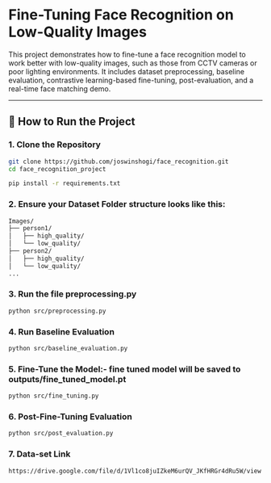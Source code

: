 # Fine-Tuning Face Recognition on Low-Quality Images

This project demonstrates how to fine-tune a face recognition model to work better with low-quality images, such as those from CCTV cameras or poor lighting environments. It includes dataset preprocessing, baseline evaluation, contrastive learning-based fine-tuning, post-evaluation, and a real-time face matching demo.

---

## 🚀 How to Run the Project

### 1. Clone the Repository

```bash
git clone https://github.com/joswinshogi/face_recognition.git
cd face_recognition_project

pip install -r requirements.txt
```
### 2. Ensure your Dataset Folder structure looks like this:
```bash
Images/
├── person1/
│   ├── high_quality/
│   └── low_quality/
├── person2/
│   ├── high_quality/
│   └── low_quality/
...
```
### 3. Run the file preprocessing.py
```bash
python src/preprocessing.py
```
### 4. Run Baseline Evaluation
```bash
python src/baseline_evaluation.py
```
### 5.  Fine-Tune the Model:- fine tuned model will be saved to outputs/fine_tuned_model.pt
```bash
python src/fine_tuning.py
```
### 6. Post-Fine-Tuning Evaluation 
```bash
python src/post_evaluation.py
```
### 7. Data-set Link
```bash
https://drive.google.com/file/d/1Vl1co8juIZkeM6urQV_JKfHRGr4dRu5W/view
``` 






